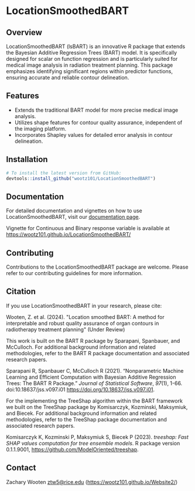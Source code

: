 # LocationSmoothedBART

## Overview

LocationSmoothedBART (lsBART) is an innovative R package that extends the Bayesian Additive Regression Trees (BART) model. It is specifically designed for scalar on function regression and is particularly suited for medical image analysis in radiation treatment planning. This package emphasizes identifying significant regions within predictor functions, ensuring accurate and reliable contour delineation.

## Features

- Extends the traditional BART model for more precise medical image analysis.
- Utilizes shape features for contour quality assurance, independent of the imaging platform.
- Incorporates Shapley values for detailed error analysis in contour delineation.

## Installation

``` r
# To install the latest version from GitHub:
devtools::install_github("wootz101/LocationSmoothedBART")
```

## Documentation

For detailed documentation and vignettes on how to use LocationSmoothedBART, visit our [documentation page](https://[your-github-username].github.io/LocationSmoothedBART/).

Vignette for Continuous and Binary response variable is available at https://wootz101.github.io/LocationSmoothedBART/

## Contributing

Contributions to the LocationSmoothedBART package are welcome. Please refer to our contributing guidelines for more information.

## Citation

If you use LocationSmoothedBART in your research, please cite:

Wooten, Z. et al. (2024). "Location smoothed BART: A method for interpretable and robust quality assurance of organ contours in radiotherapy treatment planning" (Under Review)

This work is built on the BART R package by Sparapani, Spanbauer, and McCulloch. For additional background information and related methodologies, refer to the BART R package documentation and associated research papers.

  Sparapani R, Spanbauer C, McCulloch R (2021). “Nonparametric Machine Learning and Efficient Computation with Bayesian
  Additive Regression Trees: The BART R Package.” _Journal of Statistical Software_, *97*(1), 1-66.
  doi:10.18637/jss.v097.i01 <https://doi.org/10.18637/jss.v097.i01>.

For the implementing the TreeShap algorithm within the BART framework we built on the TreeShap package by Komisarczyk, Kozminski, Maksymiuk, and Biecek. For additional background information and related methodologies, refer to the TreeShap package documentation and associated research papers.

  Komisarczyk K, Kozminski P, Maksymiuk S, Biecek P (2023). _treeshap: Fast SHAP values computation for tree ensemble
  models_. R package version 0.1.1.9001, <https://github.com/ModelOriented/treeshap>.


## Contact

Zachary Wooten
ztw5@rice.edu
(https://wootz101.github.io/Website2/)
